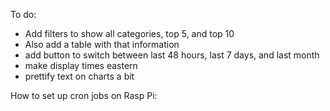 To do:
- Add filters to show all categories, top 5, and top 10
- Also add a table with that information
- add button to switch between last 48 hours, last 7 days, and last month
- make display times eastern
- prettify text on charts a bit

How to set up cron jobs on Rasp Pi:
